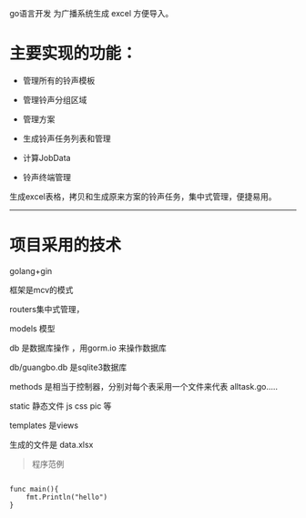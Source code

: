 go语言开发
为广播系统生成 excel 方便导入。


# 主要实现的功能：

* 管理所有的铃声模板
* 管理铃声分组区域

* 管理方案
* 生成铃声任务列表和管理

* 计算JobData
* 铃声终端管理

生成excel表格，拷贝和生成原来方案的铃声任务，集中式管理，便捷易用。



---



# 项目采用的技术

golang+gin

框架是mcv的模式

routers集中式管理，

models 模型

db 是数据库操作  ，用gorm.io 来操作数据库  

db/guangbo.db 是sqlite3数据库

methods 是相当于控制器，分别对每个表采用一个文件来代表  alltask.go.....

static 静态文件 js  css  pic 等

templates 是views

生成的文件是  data.xlsx


> 程序范例

```

func main(){
	fmt.Println("hello")
}
```
